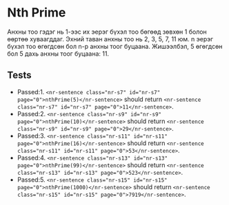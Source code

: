 # Nth Prime

Анхны тоо гэдэг нь 1-ээс их эерэг бүхэл тоо бөгөөд зөвхөн 1 болон өөртөө хуваагддаг. Эхний таван анхны тоо нь 2, 3, 5, 7, 11 юм. n эерэг бүхэл тоо өгөгдсөн бол n-р анхны тоог буцаана. Жишээлбэл, 5 өгөгдсөн бол 5 дахь анхны тоог буцаана: 11.

## Tests

* Passed:1. `<nr-sentence class="nr-s7" id="nr-s7" page="0">nthPrime(5)</nr-sentence>` should return `<nr-sentence class="nr-s7" id="nr-s7" page="0">11</nr-sentence>`.
* Passed:2. `<nr-sentence class="nr-s9" id="nr-s9" page="0">nthPrime(10)</nr-sentence>` should return `<nr-sentence class="nr-s9" id="nr-s9" page="0">29</nr-sentence>`.
* Passed:3. `<nr-sentence class="nr-s11" id="nr-s11" page="0">nthPrime(16)</nr-sentence>` should return `<nr-sentence class="nr-s11" id="nr-s11" page="0">53</nr-sentence>`.
* Passed:4. `<nr-sentence class="nr-s13" id="nr-s13" page="0">nthPrime(99)</nr-sentence>` should return `<nr-sentence class="nr-s13" id="nr-s13" page="0">523</nr-sentence>`.
* Passed:5. `<nr-sentence class="nr-s15" id="nr-s15" page="0">nthPrime(1000)</nr-sentence>` should return `<nr-sentence class="nr-s15" id="nr-s15" page="0">7919</nr-sentence>`.
